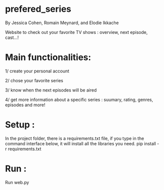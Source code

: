 # prefered_series

By Jessica Cohen, Romain Meynard, and Elodie Ikkache

Website to check out your favorite TV shows : overview, next episode, cast...!


# Main functionalities:

  1/ create your personal account
  
  2/ chose your favorite series
  
  3/ know when the next episodes will be aired
  
  4/ get more information about a specific series : suumary, rating, genres, episodes and more!

# Setup :
In the project folder, there is a requirements.txt file, if you type in the command interface below,
it will install all the libraries you need.
pip install -r requirements.txt

# Run :
Run web.py